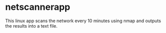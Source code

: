 # netscannerapp
This linux app scans the network every 10 minutes using nmap and outputs the results into a text file.
